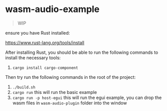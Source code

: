 # wasm-audio-example

> WIP

ensure you have Rust installed:

https://www.rust-lang.org/tools/install

After installing Rust, you should be able to run the following commands to install the necessary tools:

1. `cargo install cargo-component`

Then try run the following commands in the root of the project:

1. `./build.sh`
2. `cargo run` this will run the basic example
3. `cargo run -p host-egui` this will run the egui example, you can drop the wasm files in `wasm-audio-plugin` folder into the window
